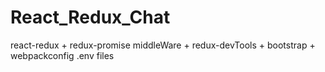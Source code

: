# React_Redux_Chat
react-redux + redux-promise middleWare + redux-devTools + bootstrap + webpackconfig .env files
